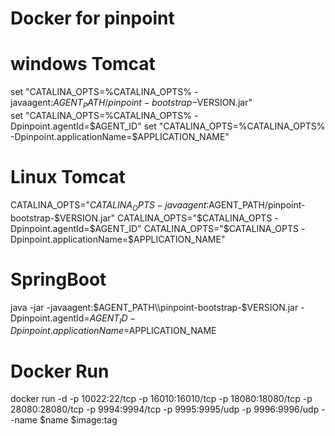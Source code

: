 # Docker for pinpoint  

# windows Tomcat  
set "CATALINA_OPTS=%CATALINA_OPTS% -javaagent:$AGENT_PATH/pinpoint-bootstrap-$VERSION.jar"  
set "CATALINA_OPTS=%CATALINA_OPTS% -Dpinpoint.agentId=$AGENT_ID"  
set "CATALINA_OPTS=%CATALINA_OPTS% -Dpinpoint.applicationName=$APPLICATION_NAME"  

# Linux Tomcat  
CATALINA_OPTS="$CATALINA_OPTS -javaagent:$AGENT_PATH/pinpoint-bootstrap-$VERSION.jar"  
CATALINA_OPTS="$CATALINA_OPTS -Dpinpoint.agentId=$AGENT_ID"  
CATALINA_OPTS="$CATALINA_OPTS -Dpinpoint.applicationName=$APPLICATION_NAME"

# SpringBoot  
java -jar -javaagent:$AGENT_PATH\\pinpoint-bootstrap-$VERSION.jar -Dpinpoint.agentId=$AGENT_ID -Dpinpoint.applicationName=$APPLICATION_NAME  

# Docker Run  
docker run -d -p 10022:22/tcp -p 16010:16010/tcp -p 18080:18080/tcp -p 28080:28080/tcp -p 9994:9994/tcp -p 9995:9995/udp -p 9996:9996/udp --name $name $image:tag
